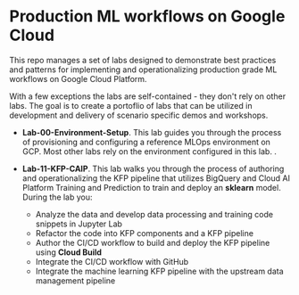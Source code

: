# Production ML workflows on Google Cloud

This repo manages a set of labs designed to demonstrate best practices and patterns for implementing and operationalizing production grade ML workflows on Google Cloud Platform.

With a few exceptions the labs are self-contained - they don't rely on other labs. The goal is to create a portoflio of labs that can be utilized in development and delivery of scenario specific demos and workshops. 

- **Lab-00-Environment-Setup**. This lab guides you through the process of provisioning and configuring a reference MLOps environment on GCP. Most other labs rely on the environment configured in this lab. . 

- **Lab-11-KFP-CAIP**. This lab walks you through the process of authoring and operationalizing the KFP pipeline that utilizes BigQuery and Cloud AI Platform Training and Prediction to train and deploy an **sklearn** model. During the lab you:
    - Analyze the data and develop data processing and training code snippets in Jupyter Lab
    - Refactor the code into KFP components and a KFP pipeline
    - Author the CI/CD workflow to build and deploy the KFP pipeline using **Cloud Build**
    - Integrate the CI/CD workflow with GitHub
    - Integrate the machine learning KFP pipeline with the upstream data management pipeline




